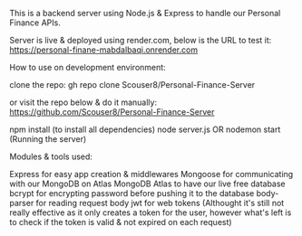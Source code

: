 This is a backend server using Node.js & Express to handle our Personal Finance APIs.

Server is live & deployed using render.com, below is the URL to test it:
https://personal-finane-mabdalbaqi.onrender.com

How to use on development environment:

clone the repo:
gh repo clone Scouser8/Personal-Finance-Server

or visit the repo below & do it manually:
https://github.com/Scouser8/Personal-Finance-Server

npm install (to install all dependencies) node server.js OR nodemon start (Running the server)

Modules & tools used:

Express for easy app creation & middlewares
Mongoose for communicating with our MongoDB on Atlas
MongoDB Atlas to have our live free database
bcrypt for encrypting password before pushing it to the database
body-parser for reading request body
jwt for web tokens (Althought it's still not really effective as it only creates a token for the user, however what's left is to check if the token is valid & not expired on each request)